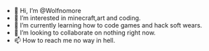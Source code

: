 - 👋 Hi, I’m @Wolfnomore
- 👀 I’m interested in minecraft,art and coding.
- 🌱 I’m currently learning how to code games and hack soft wears.
- 💞️ I’m looking to collaborate on nothing right now.
- 📫 How to reach me no way in hell.

<!---
Wolfnomore/Wolfnomore is a ✨ special ✨ repository because its `README.md` (this file) appears on your GitHub profile.
You can click the Preview link to take a look at your changes.
--->
